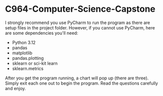 # C964-Computer-Science-Capstone
I strongly recommend you use PyCharm to run the program as there are setup files in the project folder. However, if you cannot use PyCharm, here are some dependencies you'll need:

- Python 3.12
- pandas
- matplotlib
- pandas.plotting
- sklearn or sci-kit learn
- sklearn.metrics

After you get the program running, a chart will pop up (there are three). Simply exit each one out to begin the program. Read the questions carefully and enjoy.
